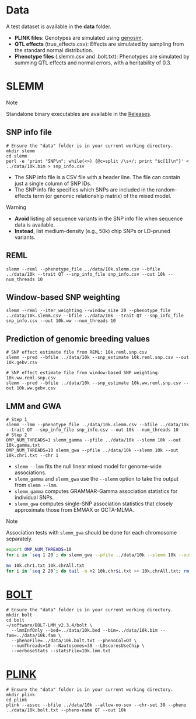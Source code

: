 # Data
A test dataset is available in the **data** folder. 
- **PLINK files**: Genotypes are simulated using [genosim](https://www.ars.usda.gov/northeast-area/beltsville-md-barc/beltsville-agricultural-research-center/agil/aip/software/genosim/).
- **QTL effects** (true_effects.csv): Effects are simulated by sampling from the standard normal distribution.
- **Phenotype files** (.slemm.csv and .bolt.txt): Phenotypes are simulated by summing QTL effects and normal errors, with a heritability of 0.3.

# SLEMM
> [!NOTE]
> Standalone binary executables are available in the [Releases](https://github.com/jiang18/slemm/releases/latest).  
## SNP info file
```console
# Ensure the "data" folder is in your current working directory.
mkdir slemm
cd slemm
perl -e 'print "SNP\n"; while(<>) {@c=split /\s+/; print "$c[1]\n"}' < ../data/10k.bim > snp_info.csv
```
- The SNP info file is a CSV file with a header line. The file can contain just a single column of SNP IDs.
- The SNP info file specifies which SNPs are included in the random-effects term (or genomic relationship matrix) of the mixed model.
> [!WARNING]
> - **Avoid** listing all sequence variants in the SNP info file when sequence data is available.    
> - **Instead**, list medium-density (e.g., 50k) chip SNPs or LD-pruned variants.
## REML
```console
slemm --reml --phenotype_file ../data/10k.slemm.csv --bfile ../data/10k --trait QT --snp_info_file snp_info.csv --out 10k --num_threads 10
```
## Window-based SNP weighting
```console
slemm --reml --iter_weighting --window_size 20 --phenotype_file ../data/10k.slemm.csv --bfile ../data/10k --trait QT --snp_info_file snp_info.csv --out 10k.ww --num_threads 10
```
## Prediction of genomic breeding values
```console
# SNP effect estimate file from REML: 10k.reml.snp.csv
slemm --pred --bfile ../data/10k --snp_estimate 10k.reml.snp.csv --out 10k.gebv.csv

# SNP effect estimate file from window-based SNP weighting: 10k.ww.reml.snp.csv
slemm --pred --bfile ../data/10k --snp_estimate 10k.ww.reml.snp.csv --out 10k.ww.gebv.csv
```
## LMM and GWA
```console
# Step 1
slemm --lmm --phenotype_file ../data/10k.slemm.csv --bfile ../data/10k --trait QT --snp_info_file snp_info.csv --out 10k --num_threads 10
# Step 2
OMP_NUM_THREADS=1 slemm_gamma --pfile ../data/10k --slemm 10k --out 10k.gamma.txt
OMP_NUM_THREADS=10 slemm_gwa --pfile ../data/10k --slemm 10k --out 10k.chr1.txt --chr 1
```
- `slemm --lmm` fits the null linear mixed model for genome-wide associations.
- `slemm_gamma` and `slemm_gwa` use the `--slemm` option to take the output from `slemm --lmm`. 
- `slemm_gamma` computes GRAMMAR-Gamma association statistics for individual SNPs.
- `slemm_gwa` computes single-SNP association statistics that closely approximate those from EMMAX or GCTA-MLMA. 

> [!NOTE]
> Association tests with `slemm_gwa` should be done for each chromosome separately. 
```bash
export OMP_NUM_THREADS=10
for i in `seq 1 20`; do slemm_gwa --pfile ../data/10k --slemm 10k --out 10k.chr$i.txt --chr $i; done

mv 10k.chr1.txt 10k.chrAll.txt
for i in `seq 2 20`; do tail -n +2 10k.chr$i.txt >> 10k.chrAll.txt; rm 10k.chr$i.txt; done
```

# [BOLT](https://alkesgroup.broadinstitute.org/BOLT-LMM/BOLT-LMM_manual.html)
```console
# Ensure the "data" folder is in your current working directory.
mkdir bolt
cd bolt
~/software/BOLT-LMM_v2.3.4/bolt \
  --lmmInfOnly --bed=../data/10k.bed --bim=../data/10k.bim --fam=../data/10k.fam \
  --phenoFile=../data/10k.bolt.txt --phenoCol=QT \
  --numThreads=10 --Nautosomes=30 --LDscoresUseChip \
  --verboseStats --statsFile=10k.lmm.txt
```

# [PLINK](https://www.cog-genomics.org/plink/1.9/)
```console
# Ensure the "data" folder is in your current working directory.
mkdir plink
cd plink
plink --assoc --bfile ../data/10k --allow-no-sex --chr-set 30 --pheno ../data/10k.bolt.txt --pheno-name QT --out 10k
```
